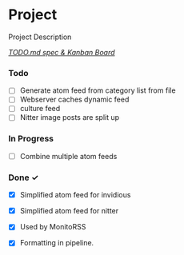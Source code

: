 # Project

Project Description

<em>[TODO.md spec & Kanban Board](https://bit.ly/3fCwKfM)</em>

### Todo

- [ ] Generate atom feed from category list from file  
- [ ] Webserver caches dynamic feed  
- [ ] culture feed  
- [ ] Nitter image posts are split up  

### In Progress

- [ ] Combine multiple atom feeds  

### Done ✓

- [x] Simplified atom feed for invidious  
- [x] Simplified atom feed for nitter  
- [x] Used by MonitoRSS  
- [x] Formatting in pipeline.  

